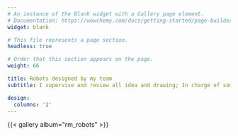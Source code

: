 ```yaml
---
# An instance of the Blank widget with a Gallery page element.
# Documentation: https://wowchemy.com/docs/getting-started/page-builder/
widget: blank

# This file represents a page section.
headless: true

# Order that this section appears on the page.
weight: 66

title: Robots designed by my team
subtitle: I supervise and review all idea and drawing; In charge of some important design and calculations.

design:
  columns: '2'
---
```


{{< gallery album="rm_robots" >}}
